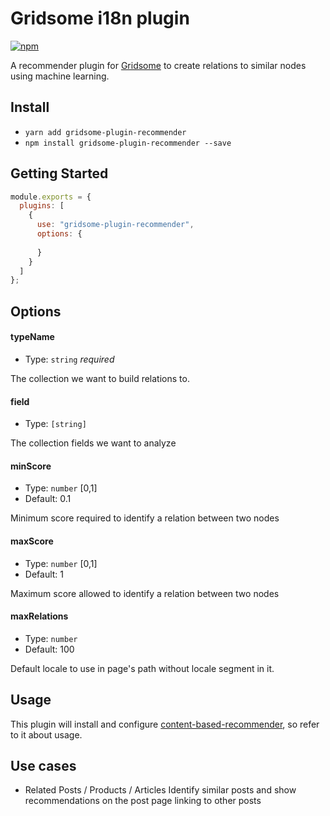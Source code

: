 #  Gridsome i18n plugin

[![npm](https://img.shields.io/npm/v/gridsome-plugin-recommender.svg)](https://www.npmjs.com/package/gridsome-plugin-recommender)

A recommender plugin for [Gridsome](https://gridsome.org/) to create relations to similar nodes using machine learning.

## Install

- `yarn add gridsome-plugin-recommender`
- `npm install gridsome-plugin-recommender --save`

## Getting Started

```js
module.exports = {
  plugins: [
    {
      use: "gridsome-plugin-recommender",
      options: {
        
      }
    }
  ]
};
```

## Options

#### typeName

- Type: `string` _required_

The collection we want to build relations to.

#### field

- Type: `[string]`

The collection fields we want to analyze

#### minScore

- Type: `number` [0,1]
- Default: 0.1

Minimum score required to identify a relation between two nodes

#### maxScore

- Type: `number` [0,1]
- Default: 1

Maximum score allowed to identify a relation between two nodes

#### maxRelations

- Type: `number`
- Default: 100

Default locale to use in page's path without locale segment in it.


## Usage

This plugin will install and configure [content-based-recommender](https://kazupon.github.io/vue-i18n/introduction.html), so refer to it about usage.

## Use cases

- Related Posts / Products / Articles
  Identify similar posts and show recommendations on the post page linking to other posts
